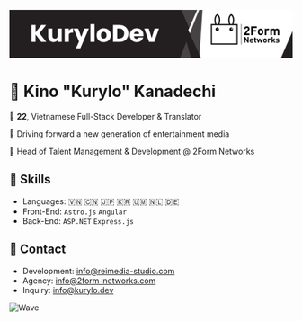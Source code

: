 
![Banner](banner.png)

# 🌌 Kino "Kurylo" Kanadechi

🌸 **22**, Vietnamese Full-Stack Developer & Translator

🌺 Driving forward a new generation of entertainment media

🍧 Head of Talent Management & Development @ 2Form Networks

## 💙 Skills
- Languages: 🇻🇳 🇨🇳 🇯🇵 🇰🇷 🇺🇲 🇳🇱 🇩🇪 
- Front-End: `Astro.js` `Angular`
- Back-End: `ASP.NET` `Express.js`

## 💙 Contact
- Development: info@reimedia-studio.com
- Agency: info@2form-networks.com
- Inquiry: info@kurylo.dev

![Wave](https://capsule-render.vercel.app/api?type=waving&color=76819C&height=100&section=footer)
